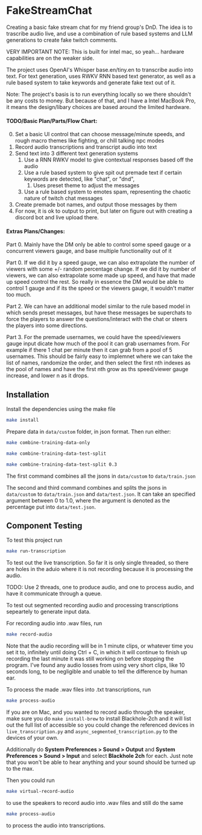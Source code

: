 # FakeStreamChat
Creating a basic fake stream chat for my friend group's DnD. The idea is to trascribe audio live, and use a combination of rule based systems and LLM generations to create fake twitch comments.

VERY IMPORTANT NOTE: This is built for intel mac, so yeah... hardware capabilities are on the weaker side.

The project uses OpenAI's Whisper base.en/tiny.en to transcribe audio into text. For text generation, uses RWKV RNN based text generator, as well as a rule based system to take keywords and generate fake text out of it.

Note: The project's basis is to run everything locally so we there shouldn't be any costs to money. But because of that, and I have a Intel MacBook Pro, it means the design/libary choices are based around the limited hardware.

#### TODO/Basic Plan/Parts/Flow Chart:

0. Set a basic UI control that can choose message/minute speeds, and rough macro themes like fighting, or chill talking npc modes
1. Record audio transcriptions and transcript audio into text
2. Send text into 3 different text generation systems
    1. Use a RNN RWKV model to give contextual responses based off the audio
    2. Use a rule based system to give spit out premade text if certain keywords are detected, like "chat", or "dnd",
       1. Uses preset theme to adjust the messages
    3. Use a rule based system to emotes spam, representing the chaotic nature of twitch chat messages
3. Create premade bot names, and output those messages by them
4. For now, it is ok to output to print, but later on figure out with creating a discord bot and live upload there.

#### Extras Plans/Changes:
Part 0. Mainly have the DM only be able to control some speed gauge or a concurrent viewers gauge, and base multiple functionality out of it

Part 0. If we did it by a speed gauge, we can also extrapolate the number of viewers with some +/- random percentage change. If we did it by number of viewers, we can also extrapolate some made up speed, and have that made up speed control the rest. So really in essence the DM would be able to control 1 gauge and if its the speed or the viewers gauge, it wouldn't matter too much.

Part 2. We can have an additional model similar to the rule based model in which sends preset messages, but have these messages be superchats to force the players to answer the questions/interact with the chat or steers the players into some directions.

Part 3. For the premade usernames, we could have the speed/viewers gauge input dicate how much of the pool it can grab usernames from. For example if there 1 chat per minute then it can grab from a pool of 5 usernames. This should be fairly easy to implemnet where we can take the list of names, randomize the order, and then select the first nth indexes as the pool of names and have the first nth grow as ths speed/viewer gauge increase, and lower n as it drops.


## Installation

Install the dependencies using the make file

```bash
make install
```
Prepare data in ```data/custom``` folder, in json format. Then run either:
```bash
make combine-training-data-only
```
```bash
make combine-training-data-test-split
```
```bash
make combine-training-data-test-split 0.3
```
The first command combines all the jsons in ```data/custom``` to ```data/train.json```

The second and third command combines and splits the jsons in ```data/custom``` to ```data/train.json``` and ```data/test.json```. It can take an specified argument between 0 to 1.0, where the argument is denoted as the percentage put into ```data/test.json```.

## Component Testing

To test this project run

```bash
make run-transcription
```
To test out the live transcription. So far it is only single threaded, so there are holes in the aduio where it is not recording because it is processing the audio. 

TODO: Use 2 threads, one to produce audio, and one to process audio, and have it communicate through a queue.

To test out segmented recording audio and processing transcriptions sepeartely to generate input data.

For recording audio into .wav files, run
```bash
make record-audio
```
Note that the audio recording will be in 1 minute clips, or whatever time you set it to, infinitely until doing Ctrl + C, in which it will continue to finish up recording the last minute it was still working on before stopping the program. I've found any audio losses from using very short clips, like 10 seconds long, to be negligible and unable to tell the difference by human ear.

To process the made .wav files into .txt transcriptions, run
```bash
make process-audio
```

If you are on Mac, and you wanted to record audio through the speaker, make sure you do ``make install-brew`` to install Blackhole-2ch and it will list out the full list of accessible so you could change the referenced devices in ``live_transcription.py`` and ``async_segmented_transcription.py`` to the devices of your own.

Additionally do **System Preferences > Sound > Output** and **System Preferences > Sound > Input** and select **Blackhole 2ch** for each. Just note that you won't be able to hear anything and your sound should be turned up to the max.

Then you could run 
```bash
make virtual-record-audio
```
to use the speakers to record audio into .wav files and still do the same 
```bash
make process-audio
```
to process the audio into transcriptions.